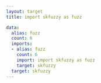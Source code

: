 ```yaml
---
layout: target
title: import skfuzzy as fuzz

data:
  alias: fuzz
  count: 6
  imports:
  - alias: fuzz
    count: 6
    import: import skfuzzy as fuzz
    target: skfuzzy
  target: skfuzzy
---
```

